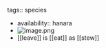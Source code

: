 tags:: species

- availability:: hanara
- ![image.png](https://peach-geographical-bat-397.mypinata.cloud/ipfs/QmVDfW8rWFa5Gxn9Zgr49KGrvzh92s6oioc18md2eyVnmv)
- [[leave]] is [[eat]] as [[stew]]